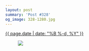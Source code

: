 ```yaml
---
layout: post
summary: 'Post #328'
og_image: 328-1280.jpg
---
```


<div class="post">
 <time>
  <a href="/328">
   {{ page.date | date: "%B %-d, %Y" }}
  </a>
 </time>
 <a href="/328">
  <figure data-taken="5/27/2014">
   <img sizes="(min-width: 700px) 50vw, calc(100vw - 2rem)" src="{{ site.assets_url }}/328-640.jpg" srcset="{{ site.assets_url }}/328-1280.jpg 1280w, {{ site.assets_url }}/328-960.jpg 960w, {{ site.assets_url }}/328-640.jpg 640w, {{ site.assets_url }}/328-320.jpg 320w"/>
  </figure>
 </a>
</div>
